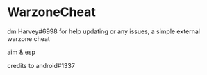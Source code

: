 # WarzoneCheat

dm Harvey#6998 for help updating or any issues, a simple external warzone cheat

aim & esp

credits to android#1337
